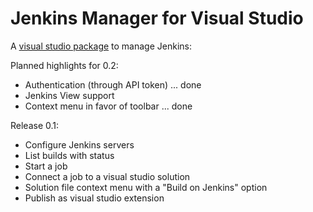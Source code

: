 Jenkins Manager for Visual Studio
================

A [visual studio package](http://visualstudiogallery.msdn.microsoft.com/3471d451-c1f1-4273-b305-acf81e4f8b32) to manage Jenkins:

Planned highlights for 0.2:
 - Authentication (through API token) ... done
 - Jenkins View support
 - Context menu in favor of toolbar ... done

Release 0.1:
 - Configure Jenkins servers
 - List builds with status
 - Start a job
 - Connect a job to a visual studio solution
 - Solution file context menu with a "Build on Jenkins" option
 - Publish as visual studio extension
